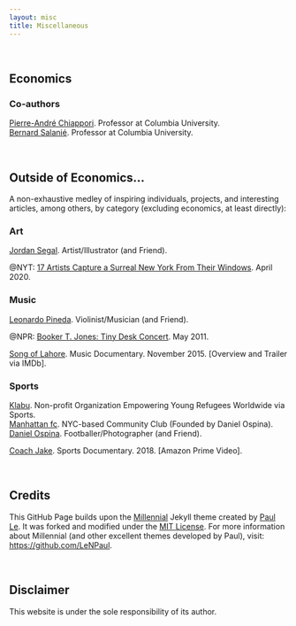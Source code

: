 ```yaml
---
layout: misc
title: Miscellaneous
---
```


<br>

## Economics

### Co-authors
<a href="http://www.columbia.edu/~pc2167/" target="_blank" rel="noopener noreferrer">Pierre-André Chiappori</a>. Professor at Columbia University.  
<a href="http://bsalanie.com/" target="_blank" rel="noopener noreferrer">Bernard Salanié</a>. Professor at Columbia University.

<br>

## Outside of Economics...
A non-exhaustive medley of inspiring individuals, projects, and interesting articles, among others, by category (excluding economics, at least directly):

### Art  
<a href="https://www.jmsegal.com/" target="_blank" rel="noopener noreferrer">Jordan Segal</a>. Artist/Illustrator (and Friend).

@NYT: <a href="https://www.nytimes.com/interactive/2020/04/16/nyregion/coronavirus-nyc-illustrators-window.html" target="_blank" rel="noopener noreferrer">17 Artists Capture a Surreal New York From Their Windows</a>. April 2020.

### Music  
<a href="http://leonardopinedag.com/index.php" target="_blank" rel="noopener noreferrer">Leonardo Pineda</a>. Violinist/Musician (and Friend).

@NPR: <a href="https://www.npr.org/2011/05/02/135840639/booker-t-jones-tiny-desk-concert" target="_blank" rel="noopener noreferrer">Booker T. Jones: Tiny Desk Concert</a>. May 2011.

<a href="https://www.imdb.com/title/tt4432912/" target="_blank" rel="noopener noreferrer">Song of Lahore</a>. Music Documentary. November 2015. \[Overview and Trailer via IMDb\].


### Sports  
<a href="https://klabu.org/" target="_blank" rel="noopener noreferrer">Klabu</a>. Non-profit Organization Empowering Young Refugees Worldwide via Sports.  
<a href="http://mnhttnfc.com/" target="_blank" rel="noopener noreferrer">Manhattan fc</a>. NYC-based Community Club (Founded by Daniel Ospina).  
<a href="https://www.dannyospina.com/" target="_blank" rel="noopener noreferrer">Daniel Ospina</a>. Footballer/Photographer (and Friend).

<a href="https://www.amazon.com/Coach-Jake-Martin-Jacobson/dp/B07MBRN6TC" target="_blank" rel="noopener noreferrer">Coach Jake</a>. Sports Documentary. 2018. \[Amazon Prime Video\].


<br> 

## Credits  
This GitHub Page builds upon the 
<a href="https://lenpaul.github.io/Millennial/" target="_blank" rel="noopener noreferrer">Millennial</a>
Jekyll theme created by 
<a href="https://www.lenpaul.com/" target="_blank" rel="noopener noreferrer">Paul Le</a>.
It was forked and modified under the 
<a href="http://choosealicense.com/licenses/mit/" target="_blank" rel="noopener noreferrer">MIT License</a>. 
For more information about Millennial (and other excellent themes developed by Paul), visit: 
<a href="https://github.com/LeNPaul" target="_blank" rel="noopener noreferrer">https://github.com/LeNPaul</a>.

<br>

## Disclaimer
This website is under the sole responsibility of its author.

